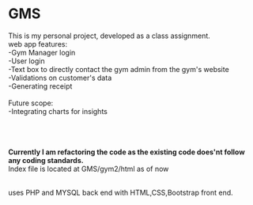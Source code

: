 # GMS
This is my personal project, developed as a class assignment.
<br />
web app features:<br />
  -Gym Manager login<br />
  -User login<br />
  -Text box to directly contact the gym admin from the gym's website<br />
  -Validations on customer's data<br />
  -Generating receipt <br />
  <br />
Future scope:<br />
  -Integrating charts for insights<br />
  <br />
  <br />
  
 <br />
 <b>Currently I am refactoring the code as the existing code does'nt follow any coding standards.</b><br/>
 Index file is located at GMS/gym2/html as of now</b><br />
 
 <br />
  
  


uses PHP and MYSQL back end with HTML,CSS,Bootstrap front end.
